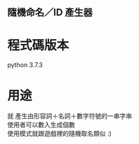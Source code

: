 ## 隨機命名／ID 產生器

# 程式碼版本
  python 3.7.3
  
# 用途
  就 產生由形容詞＋名詞＋數字符號的一串字串  
  使用者可以數入生成個數  
  使用模式就跟遊戲裡的隨機取名類似 :)
